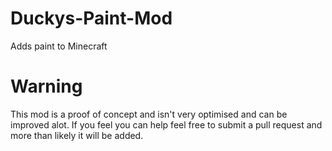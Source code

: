 # Duckys-Paint-Mod
Adds paint to Minecraft

# Warning
This mod is a proof of concept and isn't very optimised and can be improved alot. If you feel you can help feel free to 
submit a pull request and more than likely it will be added.
